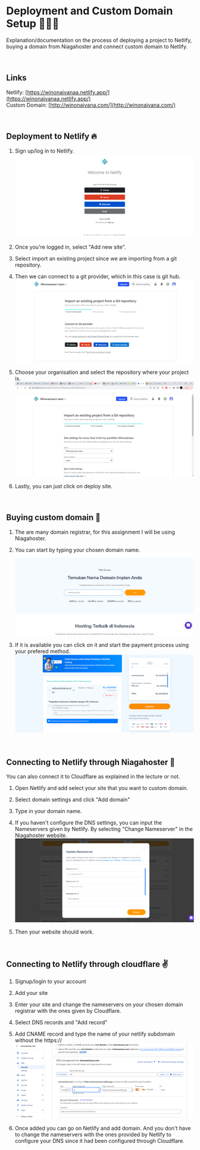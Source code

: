 # Deployment and Custom Domain Setup 💁🏻‍♀️

Explanation/documentation on the process of deploying a project to Netlify, buying a domain from Niagahoster and connect custom domain to Netlify.
<br>
<br>
<br>

## Links

Netlify: [https://winonaivanaa.netlify.app/](https://winonaivanaa.netlify.app/) <br>
Custom Domain: [http://winonaivana.com/](http://winonaivana.com/)
<br>
<br>
<br>

## Deployment to Netlify 🔥

1. Sign up/log in to Netlify.
   ![alt text](login.png)

2. Once you're logged in, select "Add new site".

3. Select import an existing project since we are importing from a git repository.

4. Then we can connect to a git provider, which in this case is git hub.
   ![alt text](import.png)
5. Choose your organisation and select the repository where your project is.
   ![alt text](import1.png)
6. Lastly, you can just click on deploy site.
   <br>
   <br>
   <br>

## Buying custom domain 👾

1. The are many domain registrar, for this assignment I will be using Niagahoster.

2. You can start by typing your chosen domain name.
   ![alt text](n.png)
3. If it is available you can click on it and start the payment process using your prefered method.
   ![alt text](n1.png)
   <br>
   <br>
   <br>

## Connecting to Netlify through Niagahoster 💫

You can also connect it to Cloudflare as explained in the lecture or not.

1. Open Netlify and add select your site that you want to custom domain.

2. Select domain settings and click "Add domain"

3. Type in your domain name.

4. If you haven't configure the DNS settings, you can input the Nameservers given by Netlify. By selecting "Change Nameserver" in the Niagahoster website.
   ![alt text](n4.png)
5. Then your website should work.
   <br>
   <br>
   <br>

## Connecting to Netlify through cloudflare ✌️

1. Signup/login to your account

2. Add your site

3. Enter your site and change the nameservers on your chosen
   domain registrar with the ones given by Cloudflare.

4. Select DNS records and "Add record"

5. Add CNAME record and type the name of your netlify subdomain without the https://
   ![alt text](n3.png)
6. Once added you can go on Netlify and add domain. And you don't have to change the nameservers with the ones provided by Netlify to configure your DNS since it had been configured through Cloudflare.
